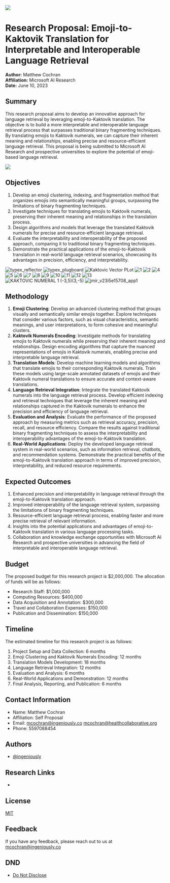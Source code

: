 [![](https://mermaid.ink/img/pako:eNrtWl1rG0cU_SvDFL3JZmdmP7Qq9KHyYoJdCLafWpVlq53KW612xWqVRHH8ECilLSZpkxSSQjAUF0rf-lL6e_IH2p_Q-VCkma0EuU8xZTHGvufemXtmjq3lcPcCj8qU4z4eV8nsHJ19PCwQkt_RZ0McTcuvssNkytEgT-bzIf5cZdDe3kePhjiOsyKr43iIH6E7R6L8jgizJM8ecsSLUbWc1VlZxBO-REmRorHYJ87LcWOXeZ1UdSyTcp_TQ7HPqYTQoYKsWrE6nlU8zUZyZ1l_fFfUH5djdNeArTVpNp_lyVJ1iCs-X-T1XK48OBErD3RS9UInb5PW-lFZ3OOCIZd3EddlPEkmdXkvm8TiUPJw98sqVTsO5B0MdDlSV4fqEh2tytUdHK3LrR51lY3HvIpHSZ7LK8pGcr-zY7HfmU6hgUihY51Sa-eLL7RkqpNExH5ErPjn-uX3qxqBUI083iBMI99sEFcj1xvE08iLDeJr5JcNEmjkxw3S08gPGyTUyJ8rhBep_DE4kucWbM2AmgEzA9cMPDPwzSAwg54ZhDI4Ozaavg2oGTAzcM3AMwPfDAIz6JmBahqRlcKh05GS6oYRbaCqc8QaqKIQuQ1UcYm8BqpIRX4DVeyioIEqmlGvgWq-4Qo9EX-t5VQlyK4E3ZVguxLuroS3K-HvSgS7Eup0eVZMTutlzpGD5nVVTnj_A8pHaUC6Oty7n6X1eZ_OHnxo1xNgPQXWM2C9C6z3gPU-sD4A1veA9SFUL7DAUIUJVGIC1ZhARSZQlQlUZgLVmUCFJlClKVRpCv5fhipNoUpTqNIUqjSFKk2hSlOo0hSqNIMqzaBKM_DHNlRpBlWaQZVmUKUZVGkGVZq9m9KttfgfW4s3r2_-_utp01y8-LVpLq6um-biyW9Nc_HqadNcPPu9aS6e_7xBiKOgm9cGpHk_-c6ANPGrPwxIm6JXVwYkib95-dg6DFkZo68NyP_PxRDN_sawT0TTv_rWgDT_Zz8ZN-qoC3x-C-zSuqljRRYHYpEgFgti0SAWD2IRIRYTYlEhFhfqvDcjt25qU7A4EIsEsVgQiwaxeBCLCLGYEIsKsbjo62itTmt1WqvTWp3W6rRWp7U6t83qGE83qNIuVGkXqrQLfkJDlXa91hC2s6Z21nRrZ02-t23W5PvbZk1-uG3WFHjbZk09791nTSHtbBk0hayzZcoUup0tI6bQOsUatU6xRoNOO1lq7db7slvyC3fxlFfTJEtxH1-oFy5wfc7lI6gvfs2z8Xk9xMPiUhQmi7o8XRYj3P8yyee8ixezNKn5QZaIT-RpA43SrC6rNThLik_LUhTV1UKHuH-BH-D-HqXhvhsE1GHMD4nr-LSLl7gf-vu0x1jPp8xx_V7gXXbxQ7UD2Xd9lziO4zoBC7yQki7mqtsn-vUR9RbJ5b8fcA3G?type=png)](https://mermaid.live/edit#pako:eNrtWl1rG0cU_SvDFL3JZmdmP7Qq9KHyYoJdCLafWpVlq53KW612xWqVRHH8ECilLSZpkxSSQjAUF0rf-lL6e_IH2p_Q-VCkma0EuU8xZTHGvufemXtmjq3lcPcCj8qU4z4eV8nsHJ19PCwQkt_RZ0McTcuvssNkytEgT-bzIf5cZdDe3kePhjiOsyKr43iIH6E7R6L8jgizJM8ecsSLUbWc1VlZxBO-REmRorHYJ87LcWOXeZ1UdSyTcp_TQ7HPqYTQoYKsWrE6nlU8zUZyZ1l_fFfUH5djdNeArTVpNp_lyVJ1iCs-X-T1XK48OBErD3RS9UInb5PW-lFZ3OOCIZd3EddlPEkmdXkvm8TiUPJw98sqVTsO5B0MdDlSV4fqEh2tytUdHK3LrR51lY3HvIpHSZ7LK8pGcr-zY7HfmU6hgUihY51Sa-eLL7RkqpNExH5ErPjn-uX3qxqBUI083iBMI99sEFcj1xvE08iLDeJr5JcNEmjkxw3S08gPGyTUyJ8rhBep_DE4kucWbM2AmgEzA9cMPDPwzSAwg54ZhDI4Ozaavg2oGTAzcM3AMwPfDAIz6JmBahqRlcKh05GS6oYRbaCqc8QaqKIQuQ1UcYm8BqpIRX4DVeyioIEqmlGvgWq-4Qo9EX-t5VQlyK4E3ZVguxLuroS3K-HvSgS7Eup0eVZMTutlzpGD5nVVTnj_A8pHaUC6Oty7n6X1eZ_OHnxo1xNgPQXWM2C9C6z3gPU-sD4A1veA9SFUL7DAUIUJVGIC1ZhARSZQlQlUZgLVmUCFJlClKVRpCv5fhipNoUpTqNIUqjSFKk2hSlOo0hSqNIMqzaBKM_DHNlRpBlWaQZVmUKUZVGkGVZq9m9KttfgfW4s3r2_-_utp01y8-LVpLq6um-biyW9Nc_HqadNcPPu9aS6e_7xBiKOgm9cGpHk_-c6ANPGrPwxIm6JXVwYkib95-dg6DFkZo68NyP_PxRDN_sawT0TTv_rWgDT_Zz8ZN-qoC3x-C-zSuqljRRYHYpEgFgti0SAWD2IRIRYTYlEhFhfqvDcjt25qU7A4EIsEsVgQiwaxeBCLCLGYEIsKsbjo62itTmt1WqvTWp3W6rRWp7U6t83qGE83qNIuVGkXqrQLfkJDlXa91hC2s6Z21nRrZ02-t23W5PvbZk1-uG3WFHjbZk09791nTSHtbBk0hayzZcoUup0tI6bQOsUatU6xRoNOO1lq7db7slvyC3fxlFfTJEtxH1-oFy5wfc7lI6gvfs2z8Xk9xMPiUhQmi7o8XRYj3P8yyee8ixezNKn5QZaIT-RpA43SrC6rNThLik_LUhTV1UKHuH-BH-D-HqXhvhsE1GHMD4nr-LSLl7gf-vu0x1jPp8xx_V7gXXbxQ7UD2Xd9lziO4zoBC7yQki7mqtsn-vUR9RbJ5b8fcA3G)
# Research Proposal: Emoji-to-Kaktovik Translation for Interpretable and Interoperable Language Retrieval

**Author:** Matthew Cochran  
**Affiliation:** Microsoft AI Research  
**Date:** June 10, 2023

## Summary

This research proposal aims to develop an innovative approach for language retrieval by leveraging emoji-to-Kaktovik translation. The objective is to build a more interpretable and interoperable language retrieval process that surpasses traditional binary fragmenting techniques. By translating emojis to Kaktovik numerals, we can capture their inherent meaning and relationships, enabling precise and resource-efficient language retrieval. This proposal is being submitted to Microsoft AI Research and prospective universities to explore the potential of emoji-based language retrieval.

[![](https://mermaid.ink/img/pako:eNqVl81u00AUhV9lNIhdWtkz_kdiQWpVVYJUNVlBkDXY03SIY0e20za0XbBhwQokFuwq8RA8F4_A_KTNxFIk7qo55565dzxfGo3vcF4XHCd43rDVFZq-mVUIpe9nOF3Wn8QpW3I0LFnbzvAHXUFHR6_vZzjLRCW6LJvhe3Q2kvEzKQUrxWeOeJU3m1Un6ipb8A1iVYHmsk9W1vNel7ZjTZepouozOZV9JspCp9ray8rV2arhhchVZ5Ufn8v8uJ6jc8veW1OIdlWyjZ6QNbxdl12rVp5cyJUnpqhnoYun4t76vK6uudwhV2eRdXW2YIuuvhaLTD6Ueribuil0x6E6g6GJI310qKvRaBvXZzB6ju_N6Boxn_Mmy1lZqiMSueo3Hct-U1NCQ1lCY1PSa9v1R4NLT1KO7OfKFX8ff33bZqRDjPNl51DjfN05nnEed45vnJ87JzDO750TGufHzomM833nxMb5s3V4Vag_w5F6brlbWxBbUFt4tvBtEdgitEVki1iJ6dga-iSILagtPFv4tghsEdoisoUemrpbwrHzUiE1A1PSc_XklPZcvYXU67l6L6nfc_Wm0qDn6t2lYc_V20yjnmv2G2_dC_ltrZe64B4qkEMFeqjgHSr4hwrBoUJ4qKCfrhTVYtJtSo4c1HZNveDJC8LzInQHRh7diKK7Ssjq9tV-3gXmCTBPgXkPmPeB-QCYD4H5CJiPobzAgKGEXShiF8rYhUJ2oZRdKGYXytmFgnahpAmUNAH_L0NJEyhpAiVNoKQJlDSBkiZQ0gRKmkJJUyhpCv7ZhpKmUNIUSppCSVMoaQolTf-HNB7gJW-WTBTyjeNONZAX4CuuLvuJ_FjwSyav4TM8qx5klK27erKpcpx0zZoP8HpVsI6fCCYvv8t9My1EVzc4uWRlK80Vq97V9XNGSpzc4VucxPSYel7kByQgxAkdOsAbnHj-se86NPB8SrzQCR8G-LNe7hzHTuz6jk8iQjw_iAaY60lvzUuTfnd6-AdpI06c?type=png)](https://mermaid.live/edit#pako:eNqVl81u00AUhV9lNIhdWtkz_kdiQWpVVYJUNVlBkDXY03SIY0e20za0XbBhwQokFuwq8RA8F4_A_KTNxFIk7qo55565dzxfGo3vcF4XHCd43rDVFZq-mVUIpe9nOF3Wn8QpW3I0LFnbzvAHXUFHR6_vZzjLRCW6LJvhe3Q2kvEzKQUrxWeOeJU3m1Un6ipb8A1iVYHmsk9W1vNel7ZjTZepouozOZV9JspCp9ray8rV2arhhchVZ5Ufn8v8uJ6jc8veW1OIdlWyjZ6QNbxdl12rVp5cyJUnpqhnoYun4t76vK6uudwhV2eRdXW2YIuuvhaLTD6Ueribuil0x6E6g6GJI310qKvRaBvXZzB6ju_N6Boxn_Mmy1lZqiMSueo3Hct-U1NCQ1lCY1PSa9v1R4NLT1KO7OfKFX8ff33bZqRDjPNl51DjfN05nnEed45vnJ87JzDO750TGufHzomM833nxMb5s3V4Vag_w5F6brlbWxBbUFt4tvBtEdgitEVki1iJ6dga-iSILagtPFv4tghsEdoisoUemrpbwrHzUiE1A1PSc_XklPZcvYXU67l6L6nfc_Wm0qDn6t2lYc_V20yjnmv2G2_dC_ltrZe64B4qkEMFeqjgHSr4hwrBoUJ4qKCfrhTVYtJtSo4c1HZNveDJC8LzInQHRh7diKK7Ssjq9tV-3gXmCTBPgXkPmPeB-QCYD4H5CJiPobzAgKGEXShiF8rYhUJ2oZRdKGYXytmFgnahpAmUNAH_L0NJEyhpAiVNoKQJlDSBkiZQ0gRKmkJJUyhpCv7ZhpKmUNIUSppCSVMoaQolTf-HNB7gJW-WTBTyjeNONZAX4CuuLvuJ_FjwSyav4TM8qx5klK27erKpcpx0zZoP8HpVsI6fCCYvv8t9My1EVzc4uWRlK80Vq97V9XNGSpzc4VucxPSYel7kByQgxAkdOsAbnHj-se86NPB8SrzQCR8G-LNe7hzHTuz6jk8iQjw_iAaY60lvzUuTfnd6-AdpI06c)

## Objectives

1. Develop an emoji clustering, indexing, and fragmentation method that organizes emojis into semantically meaningful groups, surpassing the limitations of binary fragmenting techniques.
2. Investigate techniques for translating emojis to Kaktovik numerals, preserving their inherent meaning and relationships in the translation process.
3. Design algorithms and models that leverage the translated Kaktovik numerals for precise and resource-efficient language retrieval.
4. Evaluate the interpretability and interoperability of the proposed approach, comparing it to traditional binary fragmenting techniques.
5. Demonstrate the practical applications of the emoji-to-Kaktovik translation in real-world language retrieval scenarios, showcasing its advantages in precision, efficiency, and interpretability.

![typex_reflector](https://github.com/mcochranca/creative-commons-coalition-emoiji-codec-project/assets/131500068/06fec22c-6b81-4edc-b539-6293c33128b4)
![typex_plugboard](https://github.com/mcochranca/creative-commons-coalition-emoiji-codec-project/assets/131500068/64198b09-551c-428d-bf83-a77e20554345)
![Kaktovic  Vector PLot](https://github.com/mcochranca/creative-commons-coalition-emoiji-codec-project/assets/131500068/3d41862c-8843-4984-a750-75beb9294d3e)
![1](https://github.com/mcochranca/creative-commons-coalition-emoiji-codec-project/assets/131500068/f7ef76cf-6af8-4de1-a77b-27343f64b4a1)
![2](https://github.com/mcochranca/creative-commons-coalition-emoiji-codec-project/assets/131500068/b23193bc-7ace-4b71-90bd-d6787e268a9c)
![4](https://github.com/mcochranca/creative-commons-coalition-emoiji-codec-project/assets/131500068/b4c8e7da-9476-4b90-81cd-8d4655135758)
![5](https://github.com/mcochranca/creative-commons-coalition-emoiji-codec-project/assets/131500068/7c302b4f-e9f8-48f0-be61-0f717fad190b)
![6](https://github.com/mcochranca/creative-commons-coalition-emoiji-codec-project/assets/131500068/75df8c73-1626-4817-87ed-e269b3f284d9)
![7](https://github.com/mcochranca/creative-commons-coalition-emoiji-codec-project/assets/131500068/812913a7-68d8-466a-9afd-1216d85128b4)
![8](https://github.com/mcochranca/creative-commons-coalition-emoiji-codec-project/assets/131500068/bd961423-70e1-4640-a505-ee2c157b263f)
![9](https://github.com/mcochranca/creative-commons-coalition-emoiji-codec-project/assets/131500068/eeba944a-9d7e-4dd5-80cc-4d41f826aedc)
![10](https://github.com/mcochranca/creative-commons-coalition-emoiji-codec-project/assets/131500068/26300e15-9059-4d8e-a6e7-91a9c7ae5afe)
![11](https://github.com/mcochranca/creative-commons-coalition-emoiji-codec-project/assets/131500068/b1dd305c-37f5-4cc0-a323-685546e69919)
![12](https://github.com/mcochranca/creative-commons-coalition-emoiji-codec-project/assets/131500068/85408199-11df-459a-b955-46e1e6cfa6d4)
![13](https://github.com/mcochranca/creative-commons-coalition-emoiji-codec-project/assets/131500068/1ab38a25-8c23-4576-9c74-9c8f0bed7334)
![KAKTOVIC NUMERAL 1 (-3,5)(3,-5)](https://github.com/mcochranca/creative-commons-coalition-emoiji-codec-project/assets/131500068/9e2fb287-07d3-4093-923a-f9e293a3e69d)
![jmir_v23i5e15708_app1](https://github.com/mcochranca/creative-commons-coalition-emoiji-codec-project/assets/131500068/a9061c71-15e4-4486-b1ec-ab9a94cc5f31)


## Methodology

1. **Emoji Clustering**: Develop an advanced clustering method that groups visually and semantically similar emojis together. Explore techniques that consider various factors, such as visual characteristics, semantic meanings, and user interpretations, to form cohesive and meaningful clusters.
2. **Kaktovik Numerals Encoding**: Investigate methods for translating emojis to Kaktovik numerals while preserving their inherent meaning and relationships. Design encoding algorithms that capture the nuanced representations of emojis in Kaktovik numerals, enabling precise and interpretable language retrieval.
3. **Translation Models**: Develop machine learning models and algorithms that translate emojis to their corresponding Kaktovik numerals. Train these models using large-scale annotated datasets of emojis and their Kaktovik numeral translations to ensure accurate and context-aware translations.
4. **Language Retrieval Integration**: Integrate the translated Kaktovik numerals into the language retrieval process. Develop efficient indexing and retrieval techniques that leverage the inherent meaning and relationships captured in the Kaktovik numerals to enhance the precision and efficiency of language retrieval.
5. **Evaluation and Analysis**: Evaluate the performance of the proposed approach by measuring metrics such as retrieval accuracy, precision, recall, and resource efficiency. Compare the results against traditional binary fragmenting techniques to assess the interpretability and interoperability advantages of the emoji-to-Kaktovik translation.
6. **Real-World Applications**: Deploy the developed language retrieval system in real-world scenarios, such as information retrieval, chatbots, and recommendation systems. Demonstrate the practical benefits of the emoji-to-Kaktovik translation approach in terms of improved precision, interpretability, and reduced resource requirements.

## Expected Outcomes

1. Enhanced precision and interpretability in language retrieval through the emoji-to-Kaktovik translation approach.
2. Improved interoperability of the language retrieval system, surpassing the limitations of binary fragmenting techniques.
3. Resource-efficient language retrieval process, enabling faster and more precise retrieval of relevant information.
4. Insights into the potential applications and advantages of emoji-to-Kaktovik translation in various language processing tasks.
5. Collaboration and knowledge exchange opportunities with Microsoft AI Research and prospective universities in advancing the field of interpretable and interoperable language retrieval.

## Budget

The proposed budget for this research project is $2,000,000. The allocation of funds will be as follows:

- Research Staff: $1,000,000
- Computing Resources: $400,000
- Data Acquisition and Annotation: $300,000
- Travel and Collaboration Expenses: $150,000
- Publication and Dissemination: $150,000

## Timeline

The estimated timeline for this research project is as follows:

1. Project Setup and Data Collection: 6 months
2. Emoji Clustering and Kaktovik Numerals Encoding: 12 months
3. Translation Models Development: 18 months
4. Language Retrieval Integration: 12 months
5. Evaluation and Analysis: 6 months
6. Real-World Applications and Demonstration: 12 months
7. Final Analysis, Reporting, and Publication: 6 months

## Contact Information

- Name: Matthew Cochran
- Affiliation: Self Proposal
- Email: mcochran@ingeniously.co <or> mcochran@healthcollaborative.org
- Phone: 5597088454

## Authors

- [@ingeniously](https://www.github.com/ingeniously)

## Research Links

- 


## License

[MIT](https://choosealicense.com/licenses/mit/)


## Feedback

If you have any feedback, please reach out to us at mcochran@ingeniously.co


## DND
- [Do Not Disclose](formswift.com/self-serve-recipient-builder?documentType=ct-B4xeaFmL9W9xc3SfNPKaa2JMsdHcGFHd)
